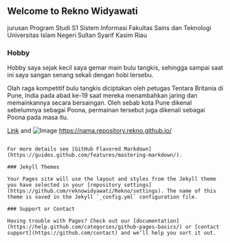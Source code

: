 ## Welcome to Rekno Widyawati
  
jurusan Program Studi S1 Sistem Informasi
Fakultas Sains dan Teknologi
Universitas Islam Negeri Sultan Syarif Kasim Riau


### Hobby 

Hobby saya sejak kecil saya gemar main bulu tangkis, sehingga sampai saat ini saya sangan senang sekali dengan hobi tersebu.

Olah raga kompetitif bulu tangkis diciptakan oleh petugas Tentara Britania di Pune, India pada abad ke-19 saat mereka menambahkan jaring dan memainkannya secara bersaingan. Oleh sebab kota Pune dikenal sebelumnya sebagai Poona, permainan tersebut juga dikenali sebagai Poona pada masa itu.

[Link](url) and ![Image](src) https://nama.repository.rekno.github.io/
```

For more details see [GitHub Flavored Markdown](https://guides.github.com/features/mastering-markdown/).

### Jekyll Themes

Your Pages site will use the layout and styles from the Jekyll theme you have selected in your [repository settings](https://github.com/reknowidyawati/Rekno/settings). The name of this theme is saved in the Jekyll `_config.yml` configuration file.

### Support or Contact

Having trouble with Pages? Check out our [documentation](https://help.github.com/categories/github-pages-basics/) or [contact support](https://github.com/contact) and we’ll help you sort it out.
